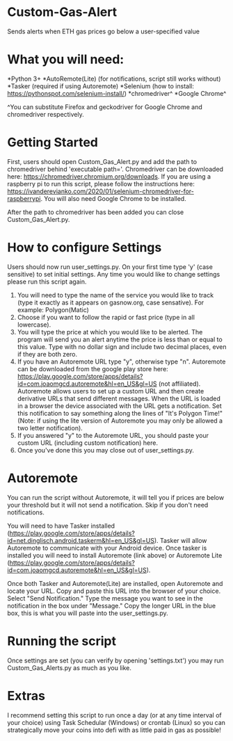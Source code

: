 # Custom-Gas-Alert
Sends alerts when ETH gas prices go below a user-specified value

# What you will need:
*Python 3+
*AutoRemote(Lite) (for notifications, script still works without)
*Tasker (required if using Autoremote)
*Selenium (how to install: https://pythonspot.com/selenium-install/)
*chromedriver^
*Google Chrome^

^You can substitute Firefox and geckodriver for Google Chrome and chromedriver respectively.

# Getting Started
First, users should open Custom_Gas_Alert.py and add the path to chromedriver behind 'executable path='.
Chromedriver can be downloaded here: https://chromedriver.chromium.org/downloads.
If you are using a raspberry pi to run this script, please follow the instructions here: https://ivanderevianko.com/2020/01/selenium-chromedriver-for-raspberrypi.
You will also need Google Chrome to be installed.

After the path to chromedriver has been added you can close Custom_Gas_Alert.py.

# How to configure Settings
Users should now run user_settings.py.
On your first time type 'y' (case sensitive) to set initial settings. Any time you would like to change settings please run this script again.

1) You will need to type the name of the service you would like to track (type it exactly as it appears on gasnow.org, case sensative). For example: Polygon(Matic)
2) Choose if you want to follow the rapid or fast price (type in all lowercase).
3) You will type the price at which you would like to be alerted. The program will send you an alert anytime the price is less than or equal to this value. Type with no dollar sign and include two decimal places, even if they are both zero.
4) If you have an Autoremote URL type "y", otherwise type "n". Autoremote can be downloaded from the google play store here: https://play.google.com/store/apps/details?id=com.joaomgcd.autoremote&hl=en_US&gl=US (not affiliated). Autoremote allows users to set up a custom URL and then create derivative URLs that send different messages. When the URL is loaded in a browser the device associated with the URL gets a notification. Set this notification to say something along the lines of "It's Polygon Time!" (Note: if using the lite version of Autoremote you may only be allowed a two letter notification).
5) If you answered "y" to the Autoremote URL, you should paste your custom URL (including custom notification) here.
6) Once you've done this you may close out of user_settings.py.

# Autoremote
You can run the script without Autoremote, it will tell you if prices are below your threshold but it will not send a notification. Skip if you don't need notifications.

You will need to have Tasker installed (https://play.google.com/store/apps/details?id=net.dinglisch.android.taskerm&hl=en_US&gl=US). Tasker will allow Autoremote to communicate with your Android device. Once tasker is installed you will need to install Autoremote (link above) or Autoremote Lite (https://play.google.com/store/apps/details?id=com.joaomgcd.autoremote&hl=en_US&gl=US). 

Once both Tasker and Autoremote(Lite) are installed, open Autoremote and locate your URL. Copy and paste this URL into the browser of your choice. Select "Send Notification." Type the message you want to see in the notification in the box under "Message." Copy the longer URL in the blue box, this is what you will paste into the user_settings.py.

# Running the script
Once settings are set (you can verify by opening 'settings.txt') you may run Custom_Gas_Alerts.py as much as you like.

# Extras
I recommend setting this script to run once a day (or at any time interval of your choice) using Task Schedular (Windows) or crontab (Linux) so you can strategically move your coins into defi with as little paid in gas as possible!
